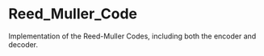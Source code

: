 # Reed_Muller_Code
Implementation of the Reed-Muller Codes, including both the encoder and decoder.
